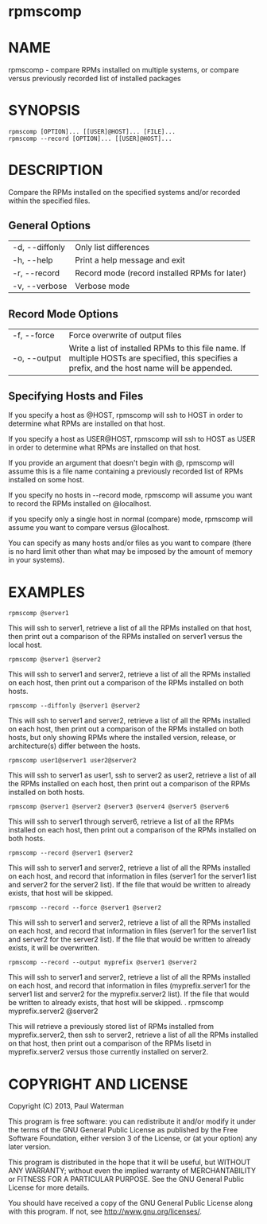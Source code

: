 rpmscomp
========

NAME
====
rpmscomp - compare RPMs installed on multiple systems, or compare versus previously recorded list of installed packages

SYNOPSIS
========

    rpmscomp [OPTION]... [[USER]@HOST]... [FILE]...
    rpmscomp --record [OPTION]... [[USER]@HOST]...


DESCRIPTION
===========
Compare the RPMs installed on the specified systems and/or recorded within the
specified files.

General Options
---------------

<table>
<tr><td nowrap>-d, --diffonly</td><td>Only list differences</td><tr>
<tr><td nowrap>-h, --help</td><td> Print a help message and exit</td><tr>
<tr><td nowrap>-r, --record</td><td>Record mode (record installed RPMs for later)</td><tr>
<tr><td nowrap>-v, --verbose</td><td>Verbose mode</td><tr>
</table>

Record Mode Options
-------------------

<table>
<tr><td nowrap>-f, --force</td><td>Force overwrite of output files</td><tr>
<tr><td nowrap>-o, --output</td><td>Write a list of installed RPMs to this file name. If multiple HOSTs are specified, this specifies a prefix, and the host name will be appended.</td><tr>
</table>

Specifying Hosts and Files
--------------------------
If you specify a host as @HOST, rpmscomp will ssh to HOST in order to determine what RPMs are installed on that host.

If you specify a host as USER@HOST, rpmscomp will ssh to HOST as USER in order to determine what RPMs are installed on that host.

If you provide an argument that doesn't begin with @, rpmscomp will assume this is a file name containing a previously recorded list of RPMs installed on some host.

If you specify no hosts in --record mode, rpmscomp will assume you want to record the RPMs installed on @localhost.

if you specify only a single host in normal (compare) mode, rpmscomp will assume you want to compare versus @localhost.

You can specify as many hosts and/or files as you want to compare (there is no hard limit other than what may be imposed by the amount of memory in your systems).

EXAMPLES
========

    rpmscomp @server1

This will ssh to server1, retrieve a list of all the RPMs installed on that host, then print out a comparison of the RPMs installed on server1 versus the local host.

    rpmscomp @server1 @server2

This will ssh to server1 and server2, retrieve a list of all the RPMs installed on each host, then print out a comparison of the RPMs installed on both hosts.

    rpmscomp --diffonly @server1 @server2

This will ssh to server1 and server2, retrieve a list of all the RPMs installed on each host, then print out a comparison of the RPMs installed on both hosts, but only
showing RPMs where the installed version, release, or architecture(s) differ between the hosts.

    rpmscomp user1@server1 user2@server2

This will ssh to server1 as user1, ssh to server2 as user2, retrieve a list of all the RPMs installed on each host, then print out a comparison of the RPMs installed on both hosts.

    rpmscomp @server1 @server2 @server3 @server4 @server5 @server6

This will ssh to server1 through server6, retrieve a list of all the RPMs installed on each host, then print out a comparison of the RPMs installed on both hosts.

    rpmscomp --record @server1 @server2

This will ssh to server1 and server2, retrieve a list of all the RPMs installed on each host, and record that information in files (server1 for the server1 list and
server2 for the server2 list). If the file that would be written to already exists, that host will be skipped.

    rpmscomp --record --force @server1 @server2

This will ssh to server1 and server2, retrieve a list of all the RPMs installed on each host, and record that information in files (server1 for the server1 list and
server2 for the server2 list). If the file that would be written to already exists, it will be overwritten.

    rpmscomp --record --output myprefix @server1 @server2

This will ssh to server1 and server2, retrieve a list of all the RPMs installed on each host, and record that information in files (myprefix.server1 for the server1 list and
server2 for the myprefix.server2 list). If the file that would be written to already exists, that host will be skipped.
.
    rpmscomp myprefix.server2 @server2
    
This will retrieve a previously stored list of RPMs installed from myprefix.server2, then ssh to server2, retrieve a list of all the RPMs installed on that host, then
print out a comparison of the RPMs lisetd in myprefix.server2 versus those currently installed on server2.


COPYRIGHT AND LICENSE
=====================
Copyright (C) 2013, Paul Waterman

This program is free software: you can redistribute it and/or modify it
under the terms of the GNU General Public License as published by the Free
Software Foundation, either version 3 of the License, or (at your option)
any later version.

This program is distributed in the hope that it will be useful, but WITHOUT
ANY WARRANTY; without even the implied warranty of MERCHANTABILITY or
FITNESS FOR A PARTICULAR PURPOSE.  See the GNU General Public License for
more details.

You should have received a copy of the GNU General Public License along with
this program.  If not, see <http://www.gnu.org/licenses/>.
